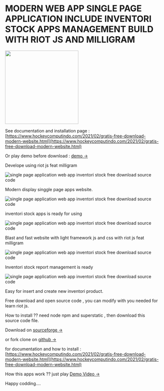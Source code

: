# MODERN WEB APP SINGLE PAGE APPLICATION INCLUDE INVENTORI STOCK APPS MANAGEMENT BUILD WITH RIOT JS AND MILLIGRAM

<a href="https://www.buymeacoffee.com/axcora"><img width="240" src="https://blogger.googleusercontent.com/img/b/R29vZ2xl/AVvXsEgIA9HMwkK8kr7uRwVNxnhXsLQsJHxQQYVSzqCAaK58OpJOiTlzbIX7eEwS_VpJ3oEG-xrmVEl2WKqGvB_o-KjyBGTbbjFHM_bN2Jce9g3FTnt2ZJViwcvB9DHPOKPEMCl7jTQRVWKPw_ETloH7_CK8Xr09SSNNx22xnfGjViwdEsGtR-yGrLmr-JUGHA/s1090/bmc-button.png"/></a>

See documentation and installation page :  
[https://www.hockeycomputindo.com/2021/02/gratis-free-download-modern-website.html](https://www.hockeycomputindo.com/2021/02/gratis-free-download-modern-website.html)

Or play demo before download : [demo →](https://youtu.be/p-tcO2i_pcw)

Develope using riot js feat milligram

![single page application web app inventori stock free download source code](https://a.fsdn.com/con/app/proj/riotjs/screenshots/create%20single%20app%20feat%20inventori%20apps%20free%20download%20source%20code%20gratis%20%286%29.png/max/max/1)

Modern display singgle page apps website.

![single page application web app inventori stock free download source code](https://a.fsdn.com/con/app/proj/riotjs/screenshots/create%20single%20app%20feat%20inventori%20apps%20free%20download%20source%20code%20gratis%20%283%29.png/max/max/1)

inventori stock apps is ready for using

![single page application web app inventori stock free download source code](https://a.fsdn.com/con/app/proj/riotjs/screenshots/create%20single%20app%20feat%20inventori%20apps%20free%20download%20source%20code%20gratis%20%284%29.png/max/max/1)

Blast and fast website with light framework js and css with riot js feat milligram

![single page application web app inventori stock free download source code](https://a.fsdn.com/con/app/proj/riotjs/screenshots/create%20single%20app%20feat%20inventori%20apps%20free%20download%20source%20code%20gratis%20%282%29.png/max/max/1)

Inventori stock report management is ready

![single page application web app inventori stock free download source code](https://a.fsdn.com/con/app/proj/riotjs/screenshots/create%20single%20app%20feat%20inventori%20apps%20free%20download%20source%20code%20gratis%20%281%29.png/max/max/1)

Easy for insert and create new inventori product.

Free download and open source code , you can modify with you needed for learn riot js.

How to install ?? need node npm and superstatic , then download this source code file.

Download on [sourceforge →](https://sourceforge.net/projects/riotjs/)

or fork clone on [github →](https://github.com/mesinkasir/riotweb-inventoriapp)

for documentation and how to install :  
[https://www.hockeycomputindo.com/2021/02/gratis-free-download-modern-website.html](https://www.hockeycomputindo.com/2021/02/gratis-free-download-modern-website.html)

How this apps work ?? just play [Demo Video →](https://youtu.be/p-tcO2i_pcw)

Happy codding....
